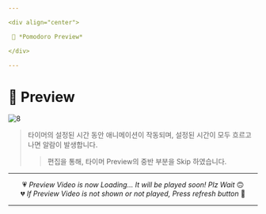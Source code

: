 ```yaml
---

<div align="center">

 💛 *Pomodoro Preview*

</div>

---
```


# 📱 Preview
![8](https://user-images.githubusercontent.com/68846212/186944239-9bb39c28-3caa-4515-8613-4fdf4d2a521d.gif)
> 타이머의 설정된 시간 동안 애니메이션이 작동되며, 설정된 시간이 모두 흐르고 나면 알람이 발생합니다.  
> > 편집을 통해, 타이머 Preview의 중반 부분을 Skip 하였습니다.

---

<div align="center">

💗 *Preview Video is now Loading... It will be played soon! Plz Wait* 🙃  
💔 *If Preview Video is not shown or not played, Press refresh button* 🫥

</div>

---